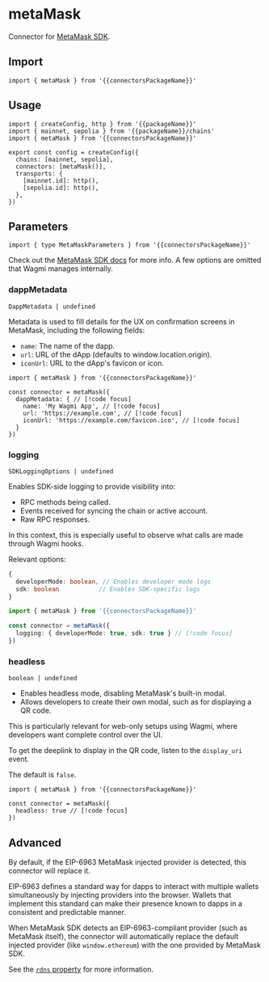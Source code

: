 <!-- <script setup>
const docsPath = 'react'
const packageName = 'wagmi'
const connectorsPackageName = 'wagmi/connectors'
</script> -->

# metaMask

Connector for [MetaMask SDK](https://github.com/MetaMask/metamask-sdk).

## Import

```ts-vue
import { metaMask } from '{{connectorsPackageName}}'
```

## Usage

```ts-vue{3,7}
import { createConfig, http } from '{{packageName}}'
import { mainnet, sepolia } from '{{packageName}}/chains'
import { metaMask } from '{{connectorsPackageName}}'

export const config = createConfig({
  chains: [mainnet, sepolia],
  connectors: [metaMask()],
  transports: {
    [mainnet.id]: http(),
    [sepolia.id]: http(),
  },
})
```

## Parameters

```ts-vue
import { type MetaMaskParameters } from '{{connectorsPackageName}}'
```

Check out the [MetaMask SDK docs](https://docs.metamask.io/wallet/connect/3rd-party-libraries/wagmi/) for more info. A few options are omitted that Wagmi manages internally.

### dappMetadata

`DappMetadata | undefined`

Metadata is used to fill details for the UX on confirmation screens in MetaMask, including the following fields:

- `name`: The name of the dapp.
- `url`: URL of the dApp (defaults to window.location.origin).
- `iconUrl`: URL to the dApp's favicon or icon.

```ts-vue
import { metaMask } from '{{connectorsPackageName}}'

const connector = metaMask({
  dappMetadata: { // [!code focus]
    name: 'My Wagmi App', // [!code focus]
    url: 'https://example.com', // [!code focus]
    iconUrl: 'https://example.com/favicon.ico', // [!code focus]
  }
})
```

### logging

`SDKLoggingOptions | undefined`

Enables SDK-side logging to provide visibility into:

- RPC methods being called.
- Events received for syncing the chain or active account.
- Raw RPC responses.

In this context, this is especially useful to observe what calls are made through Wagmi hooks.

Relevant options:

```ts
{
  developerMode: boolean, // Enables developer mode logs
  sdk: boolean           // Enables SDK-specific logs
}
```

```ts
import { metaMask } from '{{connectorsPackageName}}'

const connector = metaMask({
  logging: { developerMode: true, sdk: true } // [!code focus]
})
```

### headless

`boolean | undefined`

- Enables headless mode, disabling MetaMask's built-in modal.
- Allows developers to create their own modal, such as for displaying a QR code.

This is particularly relevant for web-only setups using Wagmi, where developers want complete control over the UI.

To get the deeplink to display in the QR code, listen to the `display_uri` event.

The default is `false`.

```ts-vue
import { metaMask } from '{{connectorsPackageName}}'

const connector = metaMask({
  headless: true // [!code focus]
})
```

## Advanced

By default, if the EIP-6963 MetaMask injected provider is detected, this connector will replace it.

EIP-6963 defines a standard way for dapps to interact with multiple wallets simultaneously by injecting providers into the browser. Wallets that implement this standard can make their presence known to dapps in a consistent and predictable manner.

When MetaMask SDK detects an EIP-6963-compliant provider (such as MetaMask itself), the connector will automatically replace the default injected provider (like `window.ethereum`) with the one provided by MetaMask SDK.

See the [`rdns` property](https://wagmi.sh/dev/creating-connectors#properties) for more information.

